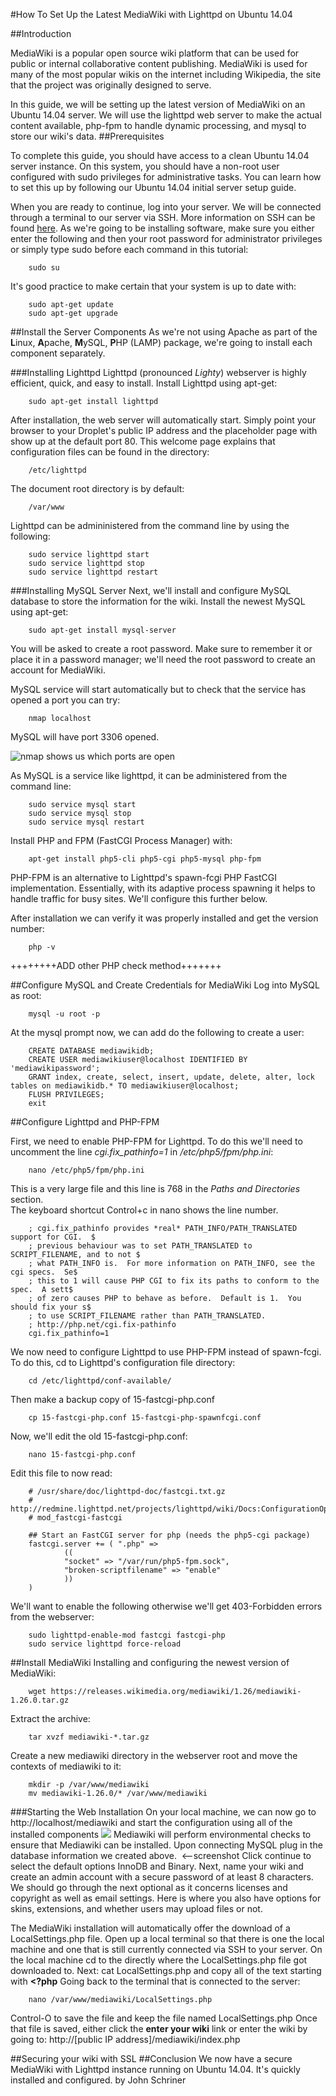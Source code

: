 #How To Set Up the Latest MediaWiki with Lighttpd on Ubuntu 14.04

##Introduction

MediaWiki is a popular open source wiki platform that can be used for public or internal collaborative content publishing. MediaWiki is used for many of the most popular wikis on the internet including Wikipedia, the site that the project was originally designed to serve.

In this guide, we will be setting up the latest version of MediaWiki on an Ubuntu 14.04 server. We will use the lighttpd web server to make the actual content available, php-fpm to handle dynamic processing, and mysql to store our wiki's data.
##Prerequisites


To complete this guide, you should have access to a clean Ubuntu 14.04 server instance. On this system, you should have a non-root user configured with sudo privileges for administrative tasks. You can learn how to set this up by following our Ubuntu 14.04 initial server setup guide.

When you are ready to continue, log into your server.  We will be connected through a terminal to our server via SSH.  More information on SSH can be found [here](https://www.digitalocean.com/community/tutorials/how-to-connect-to-your-droplet-with-ssh).  As we're going to be installing software, make sure you either enter the following and then your root password for administrator privileges or simply type sudo before each command in this tutorial:

        sudo su


It's good practice to make certain that your system is up to date with:

        sudo apt-get update
        sudo apt-get upgrade

##Install the Server Components
As we're not using Apache as part of the **L**inux, **A**pache, **M**ySQL, **P**HP (LAMP) package, we're going to install each component separately.

###Installing Lighttpd
Lighttpd (pronounced *Lighty*) webserver is highly efficient, quick, and easy to install.
Install Lighttpd using apt-get:

        sudo apt-get install lighttpd
After installation, the web server will automatically start.  Simply point your browser to your Droplet's public IP address and the placeholder page with show up at the default port 80.
This welcome page explains that configuration files can be found in the directory:

        /etc/lighttpd

The document root directory is by default:

        /var/www

Lighttpd can be admininistered from the command line by using the following:

        sudo service lighttpd start
        sudo service lighttpd stop
        sudo service lighttpd restart
        
###Installing MySQL Server
Next, we'll install and configure MySQL database to store the information for the wiki.
Install the newest MySQL using apt-get:

        sudo apt-get install mysql-server
You will be asked to create a root password.  Make sure to remember it or place it in a password manager; we'll need the root password to create an account for MediaWiki.

MySQL service will start automatically but to check that the service has opened a port you can try:

        nmap localhost

MySQL will have port 3306 opened.

![nmap shows us which ports are open](http://i.imgur.com/wIfVYNb.png)

 
As MySQL is a service like lighttpd, it can be administered from the command line:

        sudo service mysql start
        sudo service mysql stop                
        sudo service mysql restart
        
Install PHP and FPM (FastCGI Process Manager) with:

        apt-get install php5-cli php5-cgi php5-mysql php-fpm

PHP-FPM is an alternative to Lighttpd's spawn-fcgi PHP FastCGI implementation.  Essentially, with its adaptive process spawning it helps to handle traffic for busy sites.  We'll configure this further below.

After installation we can verify it was properly installed and get the version number:

        php -v
++++++++ADD other PHP check method+++++++
        
##Configure MySQL and Create Credentials for MediaWiki
Log into MySQL as root:

        mysql -u root -p
At the mysql prompt now, we can add do the following to create a user:

        CREATE DATABASE mediawikidb;
        CREATE USER mediawikiuser@localhost IDENTIFIED BY 'mediawikipassword';
        GRANT index, create, select, insert, update, delete, alter, lock tables on mediawikidb.* TO mediawikiuser@localhost;
        FLUSH PRIVILEGES;
        exit

##Configure Lighttpd and PHP-FPM

First, we need to enable PHP-FPM for Lighttpd.  To do this we'll need to uncomment the line _cgi.fix_pathinfo=1_ in _/etc/php5/fpm/php.ini_:

        nano /etc/php5/fpm/php.ini
This is a very large file and this line is 768 in the _Paths and Directories_ section.  
The keyboard shortcut Control+c in nano shows the line number.

        ; cgi.fix_pathinfo provides *real* PATH_INFO/PATH_TRANSLATED support for CGI.  $
        ; previous behaviour was to set PATH_TRANSLATED to SCRIPT_FILENAME, and to not $
        ; what PATH_INFO is.  For more information on PATH_INFO, see the cgi specs.  Se$
        ; this to 1 will cause PHP CGI to fix its paths to conform to the spec.  A sett$
        ; of zero causes PHP to behave as before.  Default is 1.  You should fix your s$
        ; to use SCRIPT_FILENAME rather than PATH_TRANSLATED.
        ; http://php.net/cgi.fix-pathinfo
        cgi.fix_pathinfo=1
        
We now need to configure Lighttpd to use PHP-FPM instead of spawn-fcgi.
To do this, cd to Lighttpd's configuration file directory:

        cd /etc/lighttpd/conf-available/
Then make a backup copy of 15-fastcgi-php.conf

        cp 15-fastcgi-php.conf 15-fastcgi-php-spawnfcgi.conf
Now, we'll edit the old 15-fastcgi-php.conf:

        nano 15-fastcgi-php.conf

Edit this file to now read:

        # /usr/share/doc/lighttpd-doc/fastcgi.txt.gz
        # http://redmine.lighttpd.net/projects/lighttpd/wiki/Docs:ConfigurationOptions
        # mod_fastcgi-fastcgi
        
        ## Start an FastCGI server for php (needs the php5-cgi package)
        fastcgi.server += ( ".php" =>
                ((
                "socket" => "/var/run/php5-fpm.sock",
                "broken-scriptfilename" => "enable"
                ))
        )


We'll want to enable the following otherwise we'll get 403-Forbidden errors from the webserver:

        sudo lighttpd-enable-mod fastcgi fastcgi-php
        sudo service lighttpd force-reload




##Install MediaWiki
Installing and configuring the newest version of MediaWiki:

        wget https://releases.wikimedia.org/mediawiki/1.26/mediawiki-1.26.0.tar.gz
Extract the archive:        

        tar xvzf mediawiki-*.tar.gz
Create a new mediawiki directory in the webserver root and move the contexts of mediawiki to it:

        mkdir -p /var/www/mediawiki
        mv mediawiki-1.26.0/* /var/www/mediawiki
###Starting the Web Installation
On your local machine, we can now go to http://localhost/mediawiki and start the configuration using all of the installed components
![](http://i.imgur.com/Male16R.png)
Mediawiki will perform environmental checks to ensure that Mediawiki can be installed.
Upon connecting MySQL plug in the database information we created above.
![]()  <--screenshot
Click continue to select the default options InnoDB and Binary.
Next, name your wiki and create an admin account with a secure password of at least 8 characters.
We should go through the next optional as it concerns licenses and copyright as well as email settings.
Here is where you also have options for skins, extensions, and whether users may upload files or not.

The MediaWiki installation will automatically offer the download of a LocalSettings.php file.
Open up a local terminal so that there is one the local machine and one that is still currently connected via SSH to your server.
On the local machine cd to the directly where the LocalSettings.php file got downloaded to.
Next:
cat LocalSettings.php
and copy all of the text starting with **<?php**
Going back to the terminal that is connected to the server:

        nano /var/www/mediawiki/LocalSettings.php
        
Control-O to save the file and keep the file named LocalSettings.php
Once that file is saved, either click the **enter your wiki** link or enter the wiki by going to:
http://[public IP address]/mediawiki/index.php

##Securing your wiki with SSL
##Conclusion
We now have a secure MediaWiki with Lighttpd instance running on Ubuntu 14.04.
It's quickly installed and configured.
              by John Schriner
